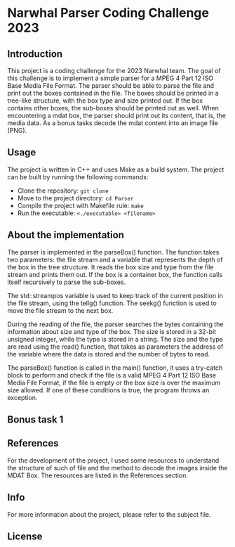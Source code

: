# Narwhal Parser Coding Challenge 2023
## Introduction
This project is a coding challenge for the 2023 Narwhal team. The goal of this challenge is to
implement a simple parser for a MPEG 4 Part 12 ISO Base Media File Format. 
The parser should be able to parse the file and print out the boxes contained in the file. The boxes should be printed in a tree-like structure, with the box type and size printed out.
If the box contains other boxes, the sub-boxes should be printed out as well. When encountering a mdat box, the parser should print out its content, that is, the media data. 
As a bonus tasks decode the mdat content into an image file (PNG).
## Usage
The project is written in C++ and uses Make as a build system. The project can be built by
running the following commands:
- Clone the repository:
`` git clone ``
- Move to the project directory:
`` cd Parser ``
- Compile the project with Makefile rule:
`` make ``
- Run the executable:
`` <./executable> <filename> ``
## About the implementation
The parser is implemented in the parseBox() function. The function takes two parameters: the file stream and a variable that represents the depth of the box in the tree structure. It reads the box size and type from the file stream and prints them out. If the box is a container box, the function calls itself recursively to parse the sub-boxes.

The std::streampos variable is used to keep track of the current position in the file stream, using the tellg() function. The seekg() function is used to move the file stream to the next box.

During the reading of the file, the parser searches the bytes containing the information about size and type of the box.
The size is stored in a 32-bit unsigned integer, while the type is stored in a string. The size and the type are read using the read() function, that takes as parameters the address of the variable where the data is stored and the number of bytes to read.

The parseBox() function is called in the main() function, it uses a try-catch block to perform and check if the file is a valid MPEG 4 Part 12 ISO Base Media File Format, if the file is empty or the box size is over the maximum size allowed. If one of these conditions is true, the program throws an exception.
## Bonus task 1

## References
For the development of the project, I used some resources to understand the structure of such of file and the method to decode the images inside the MDAT Box. The resources are listed in the References section.
## Info
For more information about the project, please refer to the subject file.
## License

